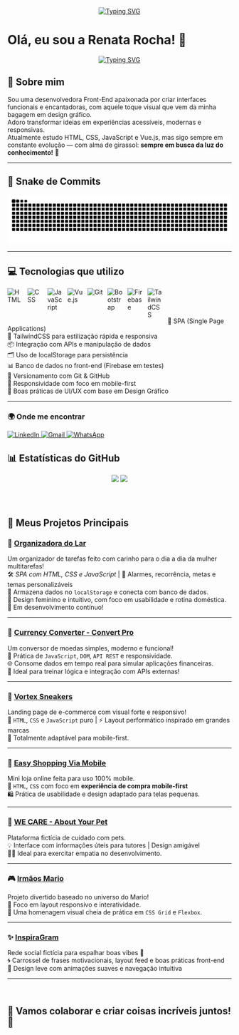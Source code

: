 <div align="center">
  <a href="https://git.io/typing-svg">
    <img src="https://readme-typing-svg.demolab.com?font=Fira+Code&weight=500&size=22&pause=1000&color=FFD700&center=true&vCenter=true&random=false&width=524&lines=%E2%8A%B9+Welcome+to+my+profile!+%CB%99%E1%B5%95%CB%99+%E2%8A%B9+" alt="Typing SVG">
  </a>
</div>

# Olá, eu sou a Renata Rocha! 👋


<div align="center">
  <a href="https://git.io/typing-svg">
    <img src="https://readme-typing-svg.demolab.com?font=Fira+Code&weight=500&size=22&pause=1000&color=ff8c00&center=true&vCenter=true&random=false&width=524&lines=Desenvolvedora+Front+End" alt="Typing SVG">
  </a>
</div>



<h2>🌻 Sobre mim</h2>


Sou uma desenvolvedora Front-End apaixonada por criar interfaces funcionais e encantadoras, com aquele toque visual que vem da minha bagagem em design gráfico.  
Adoro transformar ideias em experiências acessíveis, modernas e responsivas.  
Atualmente estudo HTML, CSS, JavaScript e Vue.js, mas sigo sempre em constante evolução — com alma de girassol: **sempre em busca da luz do conhecimento!** 🌻
  

---

## 🐍 Snake de Commits

<picture align="center">
  <source media="(prefers-color-scheme: dark)" srcset="https://raw.githubusercontent.com/RenataARocha/RenataARocha/output/github-contribution-grid-snake-dark.svg">
  <source media="(prefers-color-scheme: light)" srcset="https://raw.githubusercontent.com/RenataARocha/RenataARocha/output/github-contribution-grid-snake.svg">
  <img alt="Snake animation" src="https://raw.githubusercontent.com/RenataARocha/RenataARocha/output/github-contribution-grid-snake.svg">
</picture>

---

## 💻 Tecnologias que utilizo

<!-- Ícones principais -->
<img align="left" alt="HTML" title="HTML" width="35px" style="padding-right: 10px;" src="https://cdn.jsdelivr.net/gh/devicons/devicon@latest/icons/html5/html5-original.svg" />
<img align="left" alt="CSS" title="CSS" width="35px" style="padding-right: 10px;" src="https://cdn.jsdelivr.net/gh/devicons/devicon@latest/icons/css3/css3-original.svg" />
<img align="left" alt="JavaScript" title="JavaScript" width="35px" style="padding-right: 10px;" src="https://cdn.jsdelivr.net/gh/devicons/devicon@latest/icons/javascript/javascript-original.svg" />
<img align="left" alt="Vue.js" title="Vue.js" width="35px" style="padding-right: 10px;" src="https://cdn.jsdelivr.net/gh/devicons/devicon@latest/icons/vuejs/vuejs-original.svg" />
<img align="left" alt="Git" title="Git" width="35px" style="padding-right: 10px;" src="https://cdn.jsdelivr.net/gh/devicons/devicon@latest/icons/git/git-original.svg" />
<img align="left" alt="Bootstrap" title="Bootstrap" width="35px" style="padding-right: 10px;" src="https://cdn.jsdelivr.net/gh/devicons/devicon@latest/icons/bootstrap/bootstrap-original.svg" />
<img align="left" alt="Firebase" title="Firebase (Banco de Dados)" width="35px" style="padding-right: 10px;" src="https://cdn.jsdelivr.net/gh/devicons/devicon@latest/icons/firebase/firebase-plain.svg" />
<img align="left" alt="TailwindCSS" title="TailwindCSS" width="35px" style="padding-right: 10px;" src="https://upload.wikimedia.org/wikipedia/commons/d/d5/Tailwind_CSS_Logo.svg" />



<br/><br/><br/>

🧠 SPA (Single Page Applications)  
🎯 TailwindCSS para estilização rápida e responsiva  
📦 Integração com APIs e manipulação de dados  
🗂️ Uso de localStorage para persistência  
📊 Banco de dados no front-end (Firebase em testes)  
🔁 Versionamento com Git & GitHub  
📱 Responsividade com foco em mobile-first  
🎨 Boas práticas de UI/UX com base em Design Gráfico  

---


### 🌍 Onde me encontrar

<a href="https://www.linkedin.com/in/renata-alexandre-rocha/" target="_blank">
  <img src="https://img.icons8.com/color/48/000000/linkedin.png" alt="LinkedIn" height="40">
</a>

<a href="mailto:programadorawebrenatarocha@gmail.com">
  <img src="https://img.icons8.com/color/48/000000/gmail.png" alt="Gmail" height="40">
</a>

<a href="https://wa.me/5584986399847" target="_blank">
  <img src="https://img.icons8.com/color/48/000000/whatsapp--v1.png" alt="WhatsApp" height="40">
</a>


##


## 📊 Estatísticas do GitHub

<div align="center">
  <img src="https://github-readme-stats.vercel.app/api?username=RenataARocha&show_icons=true&theme=dark&title_color=FFD700&text_color=ffffff&icon_color=ff8c00&bg_color=0d0d0d&border_color=6B4226" />
  <img src="https://github-readme-stats.vercel.app/api/top-langs/?username=RenataARocha&layout=compact&theme=dark&title_color=FFD700&text_color=ffffff&bg_color=0d0d0d&border_color=6B4226" />
</div>

</div>


##



<br>

## 📌 Meus Projetos Principais

### 🌸 [**Organizadora do Lar**](https://github.com/RenataARocha/Organizadora-do-Lar)
Um organizador de tarefas feito com carinho para o dia a dia da mulher multitarefas!  
🛠️ *SPA com HTML, CSS e JavaScript* | 🎯 Alarmes, recorrência, metas e temas personalizáveis  
💾 Armazena dados no `localStorage` e conecta com banco de dados.  
🎨 Design feminino e intuitivo, com foco em usabilidade e rotina doméstica.  
🚀 Em desenvolvimento contínuo!

---

### 💱 [**Currency Converter - Convert Pro**](https://github.com/RenataARocha/Convert-Pro)
Um conversor de moedas simples, moderno e funcional!  
🧠 Prática de `JavaScript`, `DOM`, `API REST` e responsividade.  
🌐 Consome dados em tempo real para simular aplicações financeiras.  
🔁 Ideal para treinar lógica e integração com APIs externas!

---

### 👟 [**Vortex Sneakers**](https://github.com/RenataARocha/Vortex-Sneakers)
Landing page de e-commerce com visual forte e responsivo!  
🧩 `HTML`, `CSS` e `JavaScript` puro | ⚡ Layout performático inspirado em grandes marcas  
📱 Totalmente adaptável para mobile-first.

---

### 🛒 [**Easy Shopping Via Mobile**](https://github.com/RenataARocha/Projeto---Easy-Shopping-Via-mobile)
Mini loja online feita para uso 100% mobile.  
📲 `HTML`, `CSS` com foco em **experiência de compra mobile-first**  
🛍️ Prática de usabilidade e design adaptado para telas pequenas.

---

### 🐾 [**WE CARE - About Your Pet**](https://github.com/RenataARocha/Projeto---WE-CARE-About-Your-Pet)
Plataforma fictícia de cuidado com pets.  
💡 Interface com informações úteis para tutores | Design amigável  
👩‍⚕️ Ideal para exercitar empatia no desenvolvimento.

---

### 🎮 [**Irmãos Mario**](https://github.com/RenataARocha/Projeto-Irm-os-Mario)
Projeto divertido baseado no universo do Mario!  
🎨 Foco em layout responsivo e interatividade.  
👾 Uma homenagem visual cheia de prática em `CSS Grid` e `Flexbox`.

---

### ✨ [**InspiraGram**](https://github.com/RenataARocha/InspiraGram)
Rede social fictícia para espalhar boas vibes 🌈  
🌀 Carrossel de frases motivacionais, layout feed e boas práticas front-end  
💖 Design leve com animações suaves e navegação intuitiva

---

<br>

## 🤝 Vamos colaborar e criar coisas incríveis juntos! 🚀


